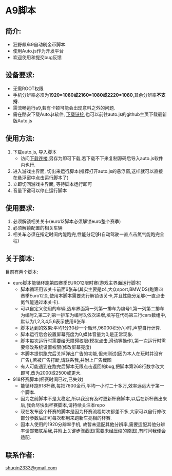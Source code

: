 # A9脚本
## 简介:
* 狂野飙车9自动刷金币脚本.
* 使用Auto.js作为开发平台
* 欢迎使用和提交bug反馈

## 设备要求:
* 无需ROOT权限
* 手机分辨率必须为**1920×1080或2160×1080或2220*1080**,其余分辨率**不支持**.
* 需流畅运行a9,若有卡顿可能会出现意料之外的问题.
* 需在酷安下载Auto.js软件, [下载链接](https://www.coolapk.com/apk/org.autojs.autojs),也可以前往auto.js的github主页下载最新版Auto.js

## 使用方法:
1. 下载auto.js, 导入脚本
    * 访问[下载连接](https://raw.githubusercontent.com/zlsq/A9/master/euro12.js),另存为即可下载,若下载不下来复制源码后导入auto.js软件内也行.
2. 进入游戏主界面, 切出来运行脚本(推荐打开auto.js的悬浮窗,这样就可以直接在悬浮窗中点击运行脚本了)
3. 立即切回游戏主界面, 等待脚本运行即可
4. 音量下键可以停止运行脚本

## 使用要求:
1. 必须解锁相关关卡(euro12脚本必须解锁euro整个赛季)
2. 必须解锁配置的相关车辆
3. 相关车必须在指定时间内能跑完,性能分足够(自动驾驶一直点击氮气能跑完全程)

## 关于脚本:
目前有两个脚本:
* euro脚本能循环跑第四赛季EURO12限时赛(游戏主界面运行脚本)
    * 脚本循环用该关卡前面6张车(其实主要是z4,大众sport,BMW,DS)跑第四赛季Euro12关,使用本脚本需要先行解锁该关卡,并且性能分足够(一直点击氮气能通过本关卡).
    * 可以自定义使用的车辆,选车界面第一列第一排车为编号1,第一列第二排车为编号2,第二列第一排车为编号3,依次递增,填写在代码第三行cars数组中,默认为1,2,3,4,5,6表示使用6张车.
    * 脚本达到的效果:平均1分30秒一个循环,96000积分/小时,声望自行计算.
    * 脚本运行后会设置屏幕亮度为0,媒体音量为0,是正常现象.
    * 脚本每次运行时需要给无障碍权限(模拟点击,滑动等操作),第一次运行时需要修改系统设置权限(修改屏幕亮度)
    * 本脚本提供跑完后关掉弹出广告的功能,但未测试(因为本人在玩时并没有广告),若被广告打断,请联系我,并附上广告截图
    * 有人可能遇到在跑完后脚本无限点击返回的bug,把脚本第268行数字改大即可,改为2000或2500或更大.
* 918杯赛脚本(杯赛时间已过,已失效)
    * 能循环跑918杯赛,每把7600金币,平均一小时二十多万,效率远远大于第一个脚本.
    * 因为之前脚本不是太稳定,所以我没有及时更新杯赛脚本,以后在新杯赛出来后,我会尽快出杯赛脚本,请持续关注本repo
    * 现在发布这个杯赛的脚本是因为杯赛流程每次都差不多,大家可以自行修改部分参数后即可每次都用来跑新车亮相的杯赛.
    * 因本人使用的1920分辨率手机, 故暂未适配其他分辨率,需要适配其他分辨率请邮箱联系我,并附上关键步骤截图(需要未经压缩的原图),有时间我便会适配.

## 联系作者:
shuqin2333@gmail.com

